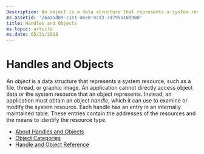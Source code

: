```yaml
---
Description: An object is a data structure that represents a system resource, such as a file, thread, or graphic image.
ms.assetid: '26aaad09-c1e1-46e8-9cd3-7d795a10d900'
title: Handles and Objects
ms.topic: article
ms.date: 05/31/2018
---
```


# Handles and Objects

An *object* is a data structure that represents a system resource, such as a file, thread, or graphic image. An application cannot directly access object data or the system resource that an object represents. Instead, an application must obtain an object *handle*, which it can use to examine or modify the system resource. Each handle has an entry in an internally maintained table. These entries contain the addresses of the resources and the means to identify the resource type.

-   [About Handles and Objects](about-handles-and-objects.md)
-   [Object Categories](object-categories.md)
-   [Handle and Object Reference](handle-and-object-reference.md)

 

 



